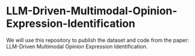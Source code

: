 # LLM-Driven-Multimodal-Opinion-Expression-Identification
We will use this repository to publish the dataset and code from the paper: LLM-Driven Multimodal Opinion Expression Identification.
